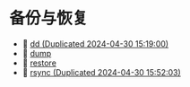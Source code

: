 # 备份与恢复

* 📄 [dd (Duplicated 2024-04-30 15:19:00)](备份与恢复/dd%20(Duplicated%202024-04-30%2015_19_00).md)
* 📄 [dump](备份与恢复/dump.md)
* 📄 [restore](备份与恢复/restore.md)
* 📄 [rsync (Duplicated 2024-04-30 15:52:03)](备份与恢复/rsync.md)

‍

‍
